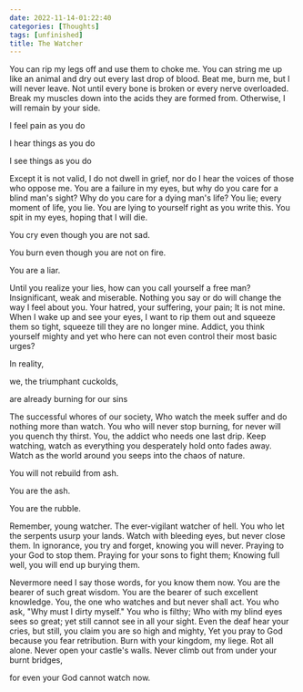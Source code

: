 ```yaml
---
date: 2022-11-14-01:22:40
categories: [Thoughts]
tags: [unfinished]
title: The Watcher
--- 
```

You can rip my legs off and use them to choke me. You can string me up like an animal and dry out every last drop of blood.
Beat me, burn me, but I will never leave. Not until every bone is broken or every nerve overloaded. 
Break my muscles down into the acids they are formed from. Otherwise, I will remain by your side.

I feel pain as you do

I hear things as you do

I see things as you do

Except it is not valid, I do not dwell in grief, nor do I hear the voices of those who oppose me.
You are a failure in my eyes, but why do you care for a blind man's sight?
Why do you care for a dying man's life?
You lie; every moment of life, you lie.
You are lying to yourself right as you write this. You spit in my eyes, hoping that I will die.

You cry even though you are not sad.

You burn even though you are not on fire.

You are a liar.

Until you realize your lies, how can you call yourself a free man?
Insignificant, weak and miserable. Nothing you say or do will change the way I feel about you.
Your hatred, your suffering, your pain; It is not mine.
When I wake up and see your eyes, I want to rip them out and squeeze them so tight, squeeze till they are no longer mine.
Addict, you think yourself mighty and yet who here can not even control their most basic urges?

In reality,

we, the triumphant cuckolds,

are already burning for our sins

The successful whores of our society, Who watch the meek suffer and do nothing more than watch.
You who will never stop burning, for never will you quench thy thirst. You, the addict who needs one last drip.
Keep watching, watch as everything you desperately hold onto fades away. Watch as the world around you seeps into the chaos of nature. 

You will not rebuild from ash.

You are the ash.

You are the rubble.

Remember, young watcher. The ever-vigilant watcher of hell.
You who let the serpents usurp your lands. 
Watch with bleeding eyes, but never close them. In ignorance, you try and forget, knowing you will never.
Praying to your God to stop them. Praying for your sons to fight them;
Knowing full well, you will end up burying them.

Nevermore need I say those words, for you know them now.
You are the bearer of such great wisdom. You are the bearer of such excellent knowledge.
You, the one who watches and but never shall act.
You who ask, "Why must I dirty myself."
You who is filthy; Who with my blind eyes sees so great; yet still cannot see in all your sight.
Even the deaf hear your cries, but still, you claim you are so high and mighty, Yet you pray to God because you fear retribution.
Burn with your kingdom, my liege. Rot all alone. Never open your castle's walls. Never climb out from under your burnt bridges, 


for even your God cannot watch now.


